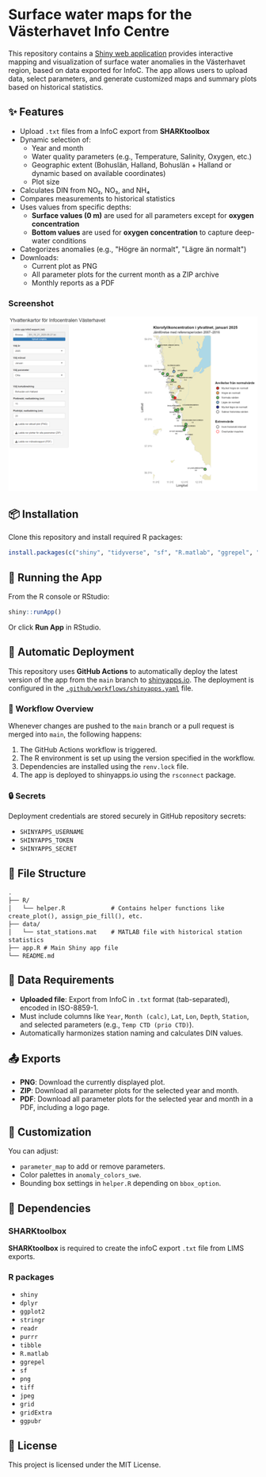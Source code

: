 # Surface water maps for the Västerhavet Info Centre

This repository contains a [Shiny web application](https://nodc-sweden.shinyapps.io/ytvattenkartor/) provides interactive mapping and visualization of surface water anomalies in the Västerhavet region, based on data exported for InfoC. The app allows users to upload data, select parameters, and generate customized maps and summary plots based on historical statistics.

## ✨ Features

- Upload `.txt` files from a InfoC export from **SHARKtoolbox**
- Dynamic selection of:
  - Year and month
  - Water quality parameters (e.g., Temperature, Salinity, Oxygen, etc.)
  - Geographic extent (Bohuslän, Halland, Bohuslän + Halland or dynamic based on available coordinates)
  - Plot size
- Calculates DIN from NO₂, NO₃, and NH₄
- Compares measurements to historical statistics
- Uses values from specific depths:
  - **Surface values (0 m)** are used for all parameters except for **oxygen concentration**
  - **Bottom values** are used for **oxygen concentration** to capture deep-water conditions
- Categorizes anomalies (e.g., "Högre än normalt", "Lägre än normalt")
- Downloads:
  - Current plot as PNG
  - All parameter plots for the current month as a ZIP archive
  - Monthly reports as a PDF

### Screenshot

![Screenshot of the app](assets/screenshot.png)

## 📦 Installation

Clone this repository and install required R packages:

```r
install.packages(c("shiny", "tidyverse", "sf", "R.matlab", "ggrepel", "png", "tiff", "jpeg", "grid", "gridExtra", "ggpubr"))
```

## 🚀 Running the App

From the R console or RStudio:

```r
shiny::runApp()
```

Or click **Run App** in RStudio.

## 🚢 Automatic Deployment

This repository uses **GitHub Actions** to automatically deploy the latest version of the app from the `main` branch to [shinyapps.io](https://nodc-sweden.shinyapps.io/ytvattenkartor/). The deployment is configured in the [`.github/workflows/shinyapps.yaml`](.github/workflows/shinyapps.yaml) file. 

### 🔁 Workflow Overview

Whenever changes are pushed to the `main` branch or a pull request is merged into `main`, the following happens:

1. The GitHub Actions workflow is triggered.
2. The R environment is set up using the version specified in the workflow.
3. Dependencies are installed using the `renv.lock` file.
4. The app is deployed to shinyapps.io using the `rsconnect` package.

### 🔒 Secrets

Deployment credentials are stored securely in GitHub repository secrets:

- `SHINYAPPS_USERNAME`
- `SHINYAPPS_TOKEN`
- `SHINYAPPS_SECRET`

## 📁 File Structure

```
.
├── R/
│   └── helper.R             # Contains helper functions like create_plot(), assign_pie_fill(), etc.
├── data/
│   └── stat_stations.mat    # MATLAB file with historical station statistics
├── app.R # Main Shiny app file
└── README.md
```

## 📄 Data Requirements

- **Uploaded file**: Export from InfoC in `.txt` format (tab-separated), encoded in ISO-8859-1.
- Must include columns like `Year`, `Month (calc)`, `Lat`, `Lon`, `Depth`, `Station`, and selected parameters (e.g., `Temp CTD (prio CTD)`).
- Automatically harmonizes station naming and calculates DIN values.

## 📤 Exports

- **PNG**: Download the currently displayed plot.
- **ZIP**: Download all parameter plots for the selected year and month.
- **PDF**: Download all parameter plots for the selected year and month in a PDF, including a logo page.

## 🔧 Customization

You can adjust:
- `parameter_map` to add or remove parameters.
- Color palettes in `anomaly_colors_swe`.
- Bounding box settings in `helper.R` depending on `bbox_option`.

## 🧪 Dependencies

### SHARKtoolbox

**SHARKtoolbox** is required to create the infoC export `.txt` file from LIMS exports.

### R packages
- `shiny`
- `dplyr`
- `ggplot2`
- `stringr`
- `readr`
- `purrr`
- `tibble`
- `R.matlab`
- `ggrepel`
- `sf`
- `png`
- `tiff`
- `jpeg`
- `grid`
- `gridExtra`
- `ggpubr`

## 📄 License

This project is licensed under the MIT License.
